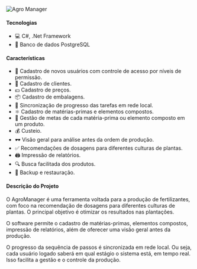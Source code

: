 ![Agro Manager](agro_manager_cover.png)

#### Tecnologias

- 💻 C#, .Net Framework
- 🐘 Banco de dados PostgreSQL

#### Características

- 🔑 Cadastro de novos usuários com controle de acesso por níveis de permissão.
- 🧑 Cadastro de clientes.
- 💵 Cadastro de preços.
- 📦 Cadastro de embalagens.
- 🔄️ Sincronização de progresso das tarefas em rede local.
- ⚛️ Cadastro de matérias-primas e elementos compostos.
- 🎯 Gestão de metas de cada matéria-prima ou elemento composto em um produto.
- 💰 Custeio.
- 🕶️ Visão geral para análise antes da ordem de produção.
- ✅ Recomendações de dosagens para diferentes culturas de plantas.
- 🖨️ Impressão de relatórios.
- 🔍 Busca facilitada dos produtos.
- 🛟 Backup e restauração.

#### Descrição do Projeto

O AgroManager é uma ferramenta voltada para a produção de fertilizantes, com foco na recomendação de dosagens para diferentes culturas de plantas. O principal objetivo é otimizar os resultados nas plantações.

O software permite o cadastro de matérias-primas, elementos compostos, impressão de relatórios, além de oferecer uma visão geral antes da produção.

O progresso da sequência de passos é sincronizada em rede local. Ou seja, cada usuário logado saberá em qual estágio o sistema está, em tempo real. Isso facilita a gestão e o controle da produção.
